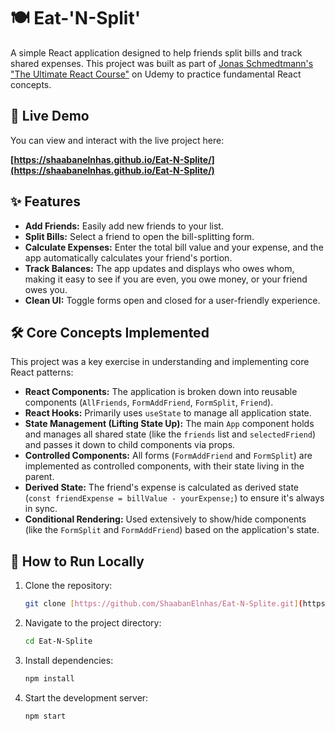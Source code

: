 # 🍽️ Eat-'N-Split'

A simple React application designed to help friends split bills and track shared expenses. This project was built as part of [Jonas Schmedtmann's "The Ultimate React Course"](https://www.udemy.com/course/the-ultimate-react-course/) on Udemy to practice fundamental React concepts.

## 🚀 Live Demo

You can view and interact with the live project here:

**[https://shaabanelnhas.github.io/Eat-N-Splite/](https://shaabanelnhas.github.io/Eat-N-Splite/)**

## ✨ Features

* **Add Friends:** Easily add new friends to your list.
* **Split Bills:** Select a friend to open the bill-splitting form.
* **Calculate Expenses:** Enter the total bill value and your expense, and the app automatically calculates your friend's portion.
* **Track Balances:** The app updates and displays who owes whom, making it easy to see if you are even, you owe money, or your friend owes you.
* **Clean UI:** Toggle forms open and closed for a user-friendly experience.

## 🛠️ Core Concepts Implemented

This project was a key exercise in understanding and implementing core React patterns:

* **React Components:** The application is broken down into reusable components (`AllFriends`, `FormAddFriend`, `FormSplit`, `Friend`).
* **React Hooks:** Primarily uses `useState` to manage all application state.
* **State Management (Lifting State Up):** The main `App` component holds and manages all shared state (like the `friends` list and `selectedFriend`) and passes it down to child components via props.
* **Controlled Components:** All forms (`FormAddFriend` and `FormSplit`) are implemented as controlled components, with their state living in the parent.
* **Derived State:** The friend's expense is calculated as derived state (`const friendExpense = billValue - yourExpense;`) to ensure it's always in sync.
* **Conditional Rendering:** Used extensively to show/hide components (like the `FormSplit` and `FormAddFriend`) based on the application's state.

## 📂 How to Run Locally

1.  Clone the repository:
    ```bash
    git clone [https://github.com/ShaabanElnhas/Eat-N-Splite.git](https://github.com/ShaabanElnhas/Eat-N-Splite.git)
    ```
2.  Navigate to the project directory:
    ```bash
    cd Eat-N-Splite
    ```
3.  Install dependencies:
    ```bash
    npm install
    ```
4.  Start the development server:
    ```bash
    npm start
    ```
